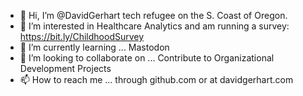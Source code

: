 - 👋 Hi, I’m @DavidGerhart tech refugee on the S. Coast of Oregon.
- 👀 I’m interested in Healthcare Analytics and am running a survey: https://bit.ly/ChildhoodSurvey
- 🌱 I’m currently learning ... Mastodon
- 💞️ I’m looking to collaborate on ... Contribute to Organizational Development Projects
- 📫 How to reach me ... through github.com or at davidgerhart.com

<!---
DavidGerhart/DavidGerhart is a ✨ special ✨ repository because its `README.md` (this file) appears on your GitHub profile.
You can click the Preview link to take a look at your changes.
--->
